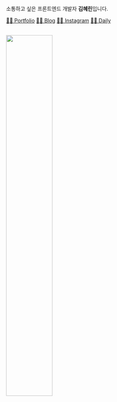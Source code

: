 소통하고 싶은 프론트엔드 개발자 <b>김혜린</b>입니다.

<a href="https://kimhyerin.notion.site/Hyerin-Kim-c9cc2abc9f814dabb717d7b651bf029a">🙋‍♀️ Portfolio</a> <a href="https://k99hyerin.tistory.com/">👩‍💻 Blog</a> <a href="https://www.instagram.com/k99hyerin/">💁‍♀️ Instagram</a> <a href="https://blog.naver.com/k99hyerin">👩‍🎨 Daily</a>

<br />

<img src="https://user-images.githubusercontent.com/80014467/202209121-3c504671-108a-4965-9897-39319ad4e0ac.png" width=50% height=50% />
